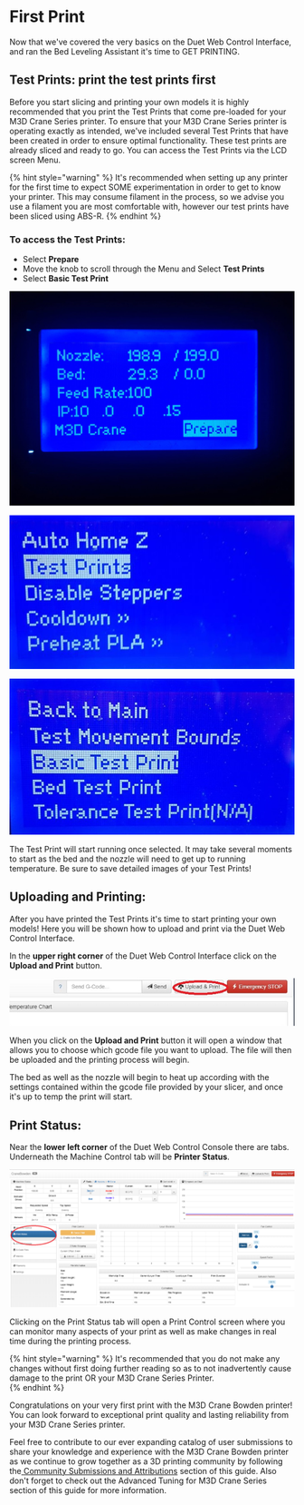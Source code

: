 # First Print

Now that we've covered the very basics on the Duet Web Control Interface, and ran the Bed Leveling Assistant it's time to GET PRINTING. 

## Test Prints: print the test prints first

Before you start slicing and printing your own models it is highly recommended that you print the Test Prints that come pre-loaded for your M3D Crane Series printer. To ensure that your M3D Crane Series printer is operating exactly as intended, we've included several Test Prints that have been created in order to ensure optimal functionality. These test prints are already sliced and ready to go. You can access the Test Prints via the LCD screen Menu.  

{% hint style="warning" %}
It's recommended when setting up any printer for the first time to expect SOME experimentation in order to get to know your printer. This may consume filament in the process, so we advise you use a filament you are most comfortable with, however our test prints have been sliced using ABS-R. 
{% endhint %}

### To access the Test Prints:

* Select **Prepare**
* Move the knob to scroll through the Menu and Select **Test Prints**
* Select **Basic Test Print**

![Select Prepare](../.gitbook/assets/menu2.jpg)

![Test Print](../.gitbook/assets/newtestprint2.jpg)

![Basic Test Print ](../.gitbook/assets/newtestprint.jpg)

The Test Print will start running once selected. It may take several moments to start as the bed and the nozzle will need to get up to running temperature. Be sure to save detailed images of your Test Prints! 

## Uploading and Printing:

After you have printed the Test Prints it's time to start printing your own models! Here you will be shown how to upload and print via the Duet Web Control Interface. 

In the **upper right corner** of the Duet Web Control Interface click on the **Upload and Print** button. 

![Upload and Print](../.gitbook/assets/duet2.jpg)

When you click on the **Upload and Print** button it will open a window that allows you to choose which gcode file you want to upload. The file will then be uploaded and the printing process will begin. 

The bed as well as the nozzle will begin to heat up according with the settings contained within the gcode file provided by your slicer, and once it's up to temp the print will start.  

## Print Status:

Near the **lower left corner** of the Duet Web Control Console there are tabs. Underneath the Machine Control tab will be **Printer Status**. 

![Duet Web Control Interface Print Status](../.gitbook/assets/duet3.png)

Clicking on the Print Status tab will open a Print Control screen where you can monitor many aspects of your print as well as make changes in real time during the printing process. 

{% hint style="warning" %}
It's recommended that you do not make any changes without first doing further reading so as to not inadvertently cause damage to the print OR your M3D Crane Series Printer.   
{% endhint %}

Congratulations on your very first print with the M3D Crane Bowden printer! You can look forward to exceptional print quality and lasting reliability from your M3D Crane Series printer.  

Feel free to contribute to our ever expanding catalog of user submissions to share your knowledge and experience with the M3D Crane Bowden printer as we continue to grow together as a 3D printing community by following the[ Community Submissions and Attributions](https://crane.printm3d.com/community-submissions-attributions/community-submissions) section of this guide. Also don't forget to check out the Advanced Tuning for M3D Crane Series section of this guide for more information. 

